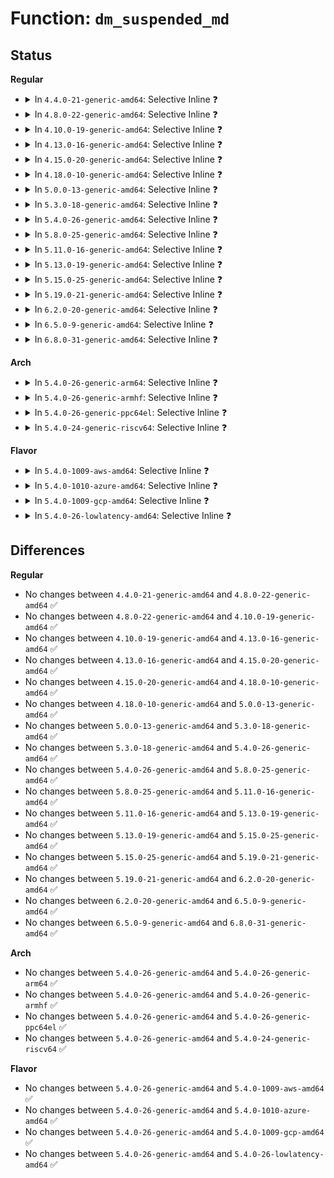 # Function: <code>dm_suspended_md</code>

## Status
<b>Regular</b>
<ul>
<li>
<details>
<summary>In <code>4.4.0-21-generic-amd64</code>: Selective Inline ❓</summary>

```c
int dm_suspended_md(struct mapped_device * md)
```

```json
{
  "name": "dm_suspended_md",
  "collision_type": "Unique Global",
  "inline_type": "Selective",
  "funcs": [
    {
      "addr": 18446744071585792835,
      "name": "dm_suspended_md",
      "external": true,
      "loc": "drivers/md/dm.c:3457",
      "file": "drivers/md/dm.c",
      "inline": "not declared, inlined",
      "caller_inline": [
        "drivers/md/dm.c:dm_get_live_table_for_ioctl",
        "drivers/md/dm.c:dm_internal_resume_fast",
        "drivers/md/dm.c:dm_suspended",
        "drivers/md/dm.c:__dm_destroy",
        "drivers/md/dm.c:dm_internal_resume",
        "drivers/md/dm.c:dm_internal_suspend_noflush",
        "drivers/md/dm.c:dm_swap_table",
        "drivers/md/dm.c:dm_suspend",
        "drivers/md/dm.c:dm_resume"
      ],
      "caller_func": [
        "drivers/md/dm-ioctl.c:__dev_status",
        "drivers/md/dm-ioctl.c:dev_suspend",
        "drivers/md/dm-ioctl.c:dev_suspend",
        "drivers/md/dm-ioctl.c:dev_suspend",
        "drivers/md/dm-ioctl.c:dev_suspend",
        "drivers/md/dm-ioctl.c:dev_suspend",
        "drivers/md/dm-sysfs.c:dm_attr_suspended_show"
      ]
    }
  ],
  "symbols": [
    {
      "addr": 18446744071585810832,
      "name": "dm_suspended_md",
      "section": ".text",
      "bind": "STB_GLOBAL",
      "size": 24
    }
  ]
}
```
</details>
</li>
<li>
<details>
<summary>In <code>4.8.0-22-generic-amd64</code>: Selective Inline ❓</summary>

```c
int dm_suspended_md(struct mapped_device * md)
```

```json
{
  "name": "dm_suspended_md",
  "collision_type": "Unique Global",
  "inline_type": "Selective",
  "funcs": [
    {
      "addr": 18446744071586195057,
      "name": "dm_suspended_md",
      "external": true,
      "loc": "drivers/md/dm.c:2460",
      "file": "drivers/md/dm.c",
      "inline": "not declared, inlined",
      "caller_inline": [
        "drivers/md/dm.c:dm_suspended",
        "drivers/md/dm.c:dm_internal_resume_fast",
        "drivers/md/dm.c:dm_internal_resume",
        "drivers/md/dm.c:dm_internal_suspend_noflush",
        "drivers/md/dm.c:dm_resume",
        "drivers/md/dm.c:dm_suspend",
        "drivers/md/dm.c:dm_swap_table",
        "drivers/md/dm.c:__dm_destroy",
        "drivers/md/dm.c:dm_grab_bdev_for_ioctl"
      ],
      "caller_func": [
        "drivers/md/dm-ioctl.c:dev_suspend",
        "drivers/md/dm-ioctl.c:dev_suspend",
        "drivers/md/dm-ioctl.c:dev_suspend",
        "drivers/md/dm-ioctl.c:dev_suspend",
        "drivers/md/dm-ioctl.c:__dev_status",
        "drivers/md/dm-sysfs.c:dm_attr_suspended_show"
      ]
    }
  ],
  "symbols": [
    {
      "addr": 18446744071586204480,
      "name": "dm_suspended_md",
      "section": ".text",
      "bind": "STB_GLOBAL",
      "size": 24
    }
  ]
}
```
</details>
</li>
<li>
<details>
<summary>In <code>4.10.0-19-generic-amd64</code>: Selective Inline ❓</summary>

```c
int dm_suspended_md(struct mapped_device * md)
```

```json
{
  "name": "dm_suspended_md",
  "collision_type": "Unique Global",
  "inline_type": "Selective",
  "funcs": [
    {
      "addr": 18446744071586399537,
      "name": "dm_suspended_md",
      "external": true,
      "loc": "drivers/md/dm.c:2520",
      "file": "drivers/md/dm.c",
      "inline": "not declared, inlined",
      "caller_inline": [
        "drivers/md/dm.c:dm_suspended",
        "drivers/md/dm.c:dm_internal_resume_fast",
        "drivers/md/dm.c:dm_internal_resume",
        "drivers/md/dm.c:dm_internal_suspend_noflush",
        "drivers/md/dm.c:dm_resume",
        "drivers/md/dm.c:dm_suspend",
        "drivers/md/dm.c:dm_swap_table",
        "drivers/md/dm.c:__dm_destroy",
        "drivers/md/dm.c:dm_grab_bdev_for_ioctl"
      ],
      "caller_func": [
        "drivers/md/dm-ioctl.c:dev_suspend",
        "drivers/md/dm-ioctl.c:dev_suspend",
        "drivers/md/dm-ioctl.c:dev_suspend",
        "drivers/md/dm-ioctl.c:dev_suspend",
        "drivers/md/dm-ioctl.c:__dev_status",
        "drivers/md/dm-sysfs.c:dm_attr_suspended_show"
      ]
    }
  ],
  "symbols": [
    {
      "addr": 18446744071586408944,
      "name": "dm_suspended_md",
      "section": ".text",
      "bind": "STB_GLOBAL",
      "size": 24
    }
  ]
}
```
</details>
</li>
<li>
<details>
<summary>In <code>4.13.0-16-generic-amd64</code>: Selective Inline ❓</summary>

```c
int dm_suspended_md(struct mapped_device * md)
```

```json
{
  "name": "dm_suspended_md",
  "collision_type": "Unique Global",
  "inline_type": "Selective",
  "funcs": [
    {
      "addr": 18446744071586502897,
      "name": "dm_suspended_md",
      "external": true,
      "loc": "drivers/md/dm.c:2732",
      "file": "drivers/md/dm.c",
      "inline": "not declared, inlined",
      "caller_inline": [
        "drivers/md/dm.c:dm_suspended",
        "drivers/md/dm.c:dm_internal_resume_fast",
        "drivers/md/dm.c:dm_internal_resume",
        "drivers/md/dm.c:dm_internal_suspend_noflush",
        "drivers/md/dm.c:dm_resume",
        "drivers/md/dm.c:dm_suspend",
        "drivers/md/dm.c:dm_swap_table",
        "drivers/md/dm.c:__dm_destroy",
        "drivers/md/dm.c:dm_grab_bdev_for_ioctl"
      ],
      "caller_func": [
        "drivers/md/dm-ioctl.c:dev_suspend",
        "drivers/md/dm-ioctl.c:dev_suspend",
        "drivers/md/dm-ioctl.c:dev_suspend",
        "drivers/md/dm-ioctl.c:dev_suspend",
        "drivers/md/dm-ioctl.c:dev_suspend",
        "drivers/md/dm-ioctl.c:__dev_status",
        "drivers/md/dm-sysfs.c:dm_attr_suspended_show"
      ]
    }
  ],
  "symbols": [
    {
      "addr": 18446744071586512416,
      "name": "dm_suspended_md",
      "section": ".text",
      "bind": "STB_GLOBAL",
      "size": 24
    }
  ]
}
```
</details>
</li>
<li>
<details>
<summary>In <code>4.15.0-20-generic-amd64</code>: Selective Inline ❓</summary>

```c
int dm_suspended_md(struct mapped_device * md)
```

```json
{
  "name": "dm_suspended_md",
  "collision_type": "Unique Global",
  "inline_type": "Selective",
  "funcs": [
    {
      "addr": 18446744071586970081,
      "name": "dm_suspended_md",
      "external": true,
      "loc": "drivers/md/dm.c:2711",
      "file": "drivers/md/dm.c",
      "inline": "not declared, inlined",
      "caller_inline": [
        "drivers/md/dm.c:dm_suspended",
        "drivers/md/dm.c:dm_internal_resume_fast",
        "drivers/md/dm.c:dm_internal_resume",
        "drivers/md/dm.c:dm_internal_suspend_noflush",
        "drivers/md/dm.c:dm_resume",
        "drivers/md/dm.c:dm_suspend",
        "drivers/md/dm.c:dm_swap_table",
        "drivers/md/dm.c:__dm_destroy",
        "drivers/md/dm.c:dm_grab_bdev_for_ioctl"
      ],
      "caller_func": [
        "drivers/md/dm-ioctl.c:dev_suspend",
        "drivers/md/dm-ioctl.c:dev_suspend",
        "drivers/md/dm-ioctl.c:dev_suspend",
        "drivers/md/dm-ioctl.c:dev_suspend",
        "drivers/md/dm-ioctl.c:dev_suspend",
        "drivers/md/dm-ioctl.c:__dev_status",
        "drivers/md/dm-sysfs.c:dm_attr_suspended_show"
      ]
    }
  ],
  "symbols": [
    {
      "addr": 18446744071586979840,
      "name": "dm_suspended_md",
      "section": ".text",
      "bind": "STB_GLOBAL",
      "size": 21
    }
  ]
}
```
</details>
</li>
<li>
<details>
<summary>In <code>4.18.0-10-generic-amd64</code>: Selective Inline ❓</summary>

```c
int dm_suspended_md(struct mapped_device * md)
```

```json
{
  "name": "dm_suspended_md",
  "collision_type": "Unique Global",
  "inline_type": "Selective",
  "funcs": [
    {
      "addr": 18446744071587265121,
      "name": "dm_suspended_md",
      "external": true,
      "loc": "drivers/md/dm.c:2900",
      "file": "drivers/md/dm.c",
      "inline": "not declared, inlined",
      "caller_inline": [
        "drivers/md/dm.c:dm_suspended",
        "drivers/md/dm.c:dm_internal_resume_fast",
        "drivers/md/dm.c:dm_internal_resume",
        "drivers/md/dm.c:dm_internal_suspend_noflush",
        "drivers/md/dm.c:dm_resume",
        "drivers/md/dm.c:dm_suspend",
        "drivers/md/dm.c:dm_swap_table",
        "drivers/md/dm.c:__dm_destroy",
        "drivers/md/dm.c:dm_prepare_ioctl"
      ],
      "caller_func": [
        "drivers/md/dm-ioctl.c:dev_suspend",
        "drivers/md/dm-ioctl.c:dev_suspend",
        "drivers/md/dm-ioctl.c:dev_suspend",
        "drivers/md/dm-ioctl.c:dev_suspend",
        "drivers/md/dm-ioctl.c:dev_suspend",
        "drivers/md/dm-ioctl.c:__dev_status",
        "drivers/md/dm-sysfs.c:dm_attr_suspended_show"
      ]
    }
  ],
  "symbols": [
    {
      "addr": 18446744071587276640,
      "name": "dm_suspended_md",
      "section": ".text",
      "bind": "STB_GLOBAL",
      "size": 21
    }
  ]
}
```
</details>
</li>
<li>
<details>
<summary>In <code>5.0.0-13-generic-amd64</code>: Selective Inline ❓</summary>

```c
int dm_suspended_md(struct mapped_device * md)
```

```json
{
  "name": "dm_suspended_md",
  "collision_type": "Unique Global",
  "inline_type": "Selective",
  "funcs": [
    {
      "addr": 18446744071587445041,
      "name": "dm_suspended_md",
      "external": true,
      "loc": "drivers/md/dm.c:2923",
      "file": "drivers/md/dm.c",
      "inline": "not declared, inlined",
      "caller_inline": [
        "drivers/md/dm.c:dm_suspended",
        "drivers/md/dm.c:dm_internal_resume_fast",
        "drivers/md/dm.c:dm_internal_resume",
        "drivers/md/dm.c:dm_internal_suspend_noflush",
        "drivers/md/dm.c:dm_resume",
        "drivers/md/dm.c:dm_suspend",
        "drivers/md/dm.c:dm_swap_table",
        "drivers/md/dm.c:__dm_destroy",
        "drivers/md/dm.c:dm_prepare_ioctl",
        "drivers/md/dm.c:dm_blk_report_zones"
      ],
      "caller_func": [
        "drivers/md/dm-ioctl.c:dev_suspend",
        "drivers/md/dm-ioctl.c:dev_suspend",
        "drivers/md/dm-ioctl.c:dev_suspend",
        "drivers/md/dm-ioctl.c:dev_suspend",
        "drivers/md/dm-ioctl.c:dev_suspend",
        "drivers/md/dm-ioctl.c:__dev_status",
        "drivers/md/dm-sysfs.c:dm_attr_suspended_show"
      ]
    }
  ],
  "symbols": [
    {
      "addr": 18446744071587456864,
      "name": "dm_suspended_md",
      "section": ".text",
      "bind": "STB_GLOBAL",
      "size": 21
    }
  ]
}
```
</details>
</li>
<li>
<details>
<summary>In <code>5.3.0-18-generic-amd64</code>: Selective Inline ❓</summary>

```c
int dm_suspended_md(struct mapped_device * md)
```

```json
{
  "name": "dm_suspended_md",
  "collision_type": "Unique Global",
  "inline_type": "Selective",
  "funcs": [
    {
      "addr": 18446744071587715185,
      "name": "dm_suspended_md",
      "external": true,
      "loc": "drivers/md/dm.c:2954",
      "file": "drivers/md/dm.c",
      "inline": "not declared, inlined",
      "caller_inline": [
        "drivers/md/dm.c:dm_suspended",
        "drivers/md/dm.c:dm_internal_resume_fast",
        "drivers/md/dm.c:dm_internal_resume",
        "drivers/md/dm.c:dm_internal_suspend_noflush",
        "drivers/md/dm.c:dm_resume",
        "drivers/md/dm.c:dm_suspend",
        "drivers/md/dm.c:dm_swap_table",
        "drivers/md/dm.c:__dm_destroy",
        "drivers/md/dm.c:dm_prepare_ioctl",
        "drivers/md/dm.c:dm_blk_report_zones"
      ],
      "caller_func": [
        "drivers/md/dm-ioctl.c:dev_suspend",
        "drivers/md/dm-ioctl.c:dev_suspend",
        "drivers/md/dm-ioctl.c:dev_suspend",
        "drivers/md/dm-ioctl.c:dev_suspend",
        "drivers/md/dm-ioctl.c:dev_suspend",
        "drivers/md/dm-ioctl.c:__dev_status",
        "drivers/md/dm-sysfs.c:dm_attr_suspended_show"
      ]
    }
  ],
  "symbols": [
    {
      "addr": 18446744071587730208,
      "name": "dm_suspended_md",
      "section": ".text",
      "bind": "STB_GLOBAL",
      "size": 21
    }
  ]
}
```
</details>
</li>
<li>
<details>
<summary>In <code>5.4.0-26-generic-amd64</code>: Selective Inline ❓</summary>

```c
int dm_suspended_md(struct mapped_device * md)
```

```json
{
  "name": "dm_suspended_md",
  "collision_type": "Unique Global",
  "inline_type": "Selective",
  "funcs": [
    {
      "addr": 18446744071587919393,
      "name": "dm_suspended_md",
      "external": true,
      "loc": "drivers/md/dm.c:2959",
      "file": "drivers/md/dm.c",
      "inline": "not declared, inlined",
      "caller_inline": [
        "drivers/md/dm.c:dm_suspended",
        "drivers/md/dm.c:dm_internal_resume_fast",
        "drivers/md/dm.c:dm_internal_resume",
        "drivers/md/dm.c:dm_internal_suspend_noflush",
        "drivers/md/dm.c:dm_resume",
        "drivers/md/dm.c:dm_suspend",
        "drivers/md/dm.c:dm_swap_table",
        "drivers/md/dm.c:__dm_destroy",
        "drivers/md/dm.c:dm_prepare_ioctl",
        "drivers/md/dm.c:dm_blk_report_zones"
      ],
      "caller_func": [
        "drivers/md/dm-ioctl.c:dev_suspend",
        "drivers/md/dm-ioctl.c:dev_suspend",
        "drivers/md/dm-ioctl.c:dev_suspend",
        "drivers/md/dm-ioctl.c:dev_suspend",
        "drivers/md/dm-ioctl.c:dev_suspend",
        "drivers/md/dm-ioctl.c:__dev_status",
        "drivers/md/dm-sysfs.c:dm_attr_suspended_show"
      ]
    }
  ],
  "symbols": [
    {
      "addr": 18446744071587934560,
      "name": "dm_suspended_md",
      "section": ".text",
      "bind": "STB_GLOBAL",
      "size": 21
    }
  ]
}
```
</details>
</li>
<li>
<details>
<summary>In <code>5.8.0-25-generic-amd64</code>: Selective Inline ❓</summary>

```c
int dm_suspended_md(struct mapped_device * md)
```

```json
{
  "name": "dm_suspended_md",
  "collision_type": "Unique Global",
  "inline_type": "Selective",
  "funcs": [
    {
      "addr": 18446744071588770705,
      "name": "dm_suspended_md",
      "external": true,
      "loc": "drivers/md/dm.c:3011",
      "file": "drivers/md/dm.c",
      "inline": "not declared, inlined",
      "caller_inline": [
        "drivers/md/dm.c:dm_suspended",
        "drivers/md/dm.c:dm_internal_resume_fast",
        "drivers/md/dm.c:dm_internal_resume",
        "drivers/md/dm.c:dm_internal_suspend_noflush",
        "drivers/md/dm.c:dm_resume",
        "drivers/md/dm.c:dm_suspend",
        "drivers/md/dm.c:dm_swap_table",
        "drivers/md/dm.c:__dm_destroy",
        "drivers/md/dm.c:dm_prepare_ioctl",
        "drivers/md/dm.c:dm_blk_report_zones"
      ],
      "caller_func": [
        "drivers/md/dm-ioctl.c:dev_suspend",
        "drivers/md/dm-ioctl.c:do_resume",
        "drivers/md/dm-ioctl.c:do_resume",
        "drivers/md/dm-ioctl.c:do_resume",
        "drivers/md/dm-ioctl.c:do_resume",
        "drivers/md/dm-ioctl.c:__dev_status",
        "drivers/md/dm-sysfs.c:dm_attr_suspended_show"
      ]
    }
  ],
  "symbols": [
    {
      "addr": 18446744071588786992,
      "name": "dm_suspended_md",
      "section": ".text",
      "bind": "STB_GLOBAL",
      "size": 21
    }
  ]
}
```
</details>
</li>
<li>
<details>
<summary>In <code>5.11.0-16-generic-amd64</code>: Selective Inline ❓</summary>

```c
int dm_suspended_md(struct mapped_device * md)
```

```json
{
  "name": "dm_suspended_md",
  "collision_type": "Unique Global",
  "inline_type": "Selective",
  "funcs": [
    {
      "addr": 18446744071588788604,
      "name": "dm_suspended_md",
      "external": true,
      "loc": "drivers/md/dm.c:2858",
      "file": "drivers/md/dm.c",
      "inline": "not declared, inlined",
      "caller_inline": [
        "drivers/md/dm.c:dm_suspended",
        "drivers/md/dm.c:dm_internal_resume_fast",
        "drivers/md/dm.c:dm_internal_resume",
        "drivers/md/dm.c:dm_internal_suspend_noflush",
        "drivers/md/dm.c:dm_resume",
        "drivers/md/dm.c:dm_suspend",
        "drivers/md/dm.c:dm_swap_table",
        "drivers/md/dm.c:__dm_destroy",
        "drivers/md/dm.c:dm_prepare_ioctl",
        "drivers/md/dm.c:dm_blk_report_zones"
      ],
      "caller_func": [
        "drivers/md/dm-ioctl.c:dev_suspend",
        "drivers/md/dm-ioctl.c:do_resume",
        "drivers/md/dm-ioctl.c:do_resume",
        "drivers/md/dm-ioctl.c:do_resume",
        "drivers/md/dm-ioctl.c:do_resume",
        "drivers/md/dm-ioctl.c:__dev_status",
        "drivers/md/dm-sysfs.c:dm_attr_suspended_show"
      ]
    }
  ],
  "symbols": [
    {
      "addr": 18446744071588805456,
      "name": "dm_suspended_md",
      "section": ".text",
      "bind": "STB_GLOBAL",
      "size": 21
    }
  ]
}
```
</details>
</li>
<li>
<details>
<summary>In <code>5.13.0-19-generic-amd64</code>: Selective Inline ❓</summary>

```c
int dm_suspended_md(struct mapped_device * md)
```

```json
{
  "name": "dm_suspended_md",
  "collision_type": "Unique Global",
  "inline_type": "Selective",
  "funcs": [
    {
      "addr": 18446744071588674396,
      "name": "dm_suspended_md",
      "external": true,
      "loc": "drivers/md/dm.c:2877",
      "file": "drivers/md/dm.c",
      "inline": "not declared, inlined",
      "caller_inline": [
        "drivers/md/dm.c:dm_suspended",
        "drivers/md/dm.c:dm_internal_resume_fast",
        "drivers/md/dm.c:dm_internal_resume",
        "drivers/md/dm.c:dm_internal_suspend_noflush",
        "drivers/md/dm.c:dm_resume",
        "drivers/md/dm.c:dm_suspend",
        "drivers/md/dm.c:dm_swap_table",
        "drivers/md/dm.c:__dm_destroy",
        "drivers/md/dm.c:dm_prepare_ioctl",
        "drivers/md/dm.c:dm_blk_report_zones"
      ],
      "caller_func": [
        "drivers/md/dm-ioctl.c:dev_suspend",
        "drivers/md/dm-ioctl.c:do_resume",
        "drivers/md/dm-ioctl.c:do_resume",
        "drivers/md/dm-ioctl.c:do_resume",
        "drivers/md/dm-ioctl.c:do_resume",
        "drivers/md/dm-ioctl.c:__dev_status",
        "drivers/md/dm-sysfs.c:dm_attr_suspended_show"
      ]
    }
  ],
  "symbols": [
    {
      "addr": 18446744071588691152,
      "name": "dm_suspended_md",
      "section": ".text",
      "bind": "STB_GLOBAL",
      "size": 21
    }
  ]
}
```
</details>
</li>
<li>
<details>
<summary>In <code>5.15.0-25-generic-amd64</code>: Selective Inline ❓</summary>

```c
int dm_suspended_md(struct mapped_device * md)
```

```json
{
  "name": "dm_suspended_md",
  "collision_type": "Unique Global",
  "inline_type": "Selective",
  "funcs": [
    {
      "addr": 18446744071589362380,
      "name": "dm_suspended_md",
      "external": true,
      "loc": "drivers/md/dm.c:2766",
      "file": "drivers/md/dm.c",
      "inline": "not declared, inlined",
      "caller_inline": [
        "drivers/md/dm.c:dm_suspended",
        "drivers/md/dm.c:dm_internal_resume_fast",
        "drivers/md/dm.c:dm_internal_resume",
        "drivers/md/dm.c:dm_internal_suspend_noflush",
        "drivers/md/dm.c:dm_resume",
        "drivers/md/dm.c:dm_suspend",
        "drivers/md/dm.c:dm_swap_table",
        "drivers/md/dm.c:__dm_destroy",
        "drivers/md/dm.c:dm_prepare_ioctl"
      ],
      "caller_func": [
        "drivers/md/dm-zone.c:dm_blk_report_zones",
        "drivers/md/dm-ioctl.c:dev_suspend",
        "drivers/md/dm-ioctl.c:do_resume",
        "drivers/md/dm-ioctl.c:do_resume",
        "drivers/md/dm-ioctl.c:do_resume",
        "drivers/md/dm-ioctl.c:do_resume",
        "drivers/md/dm-ioctl.c:__dev_status",
        "drivers/md/dm-sysfs.c:dm_attr_suspended_show"
      ]
    }
  ],
  "symbols": [
    {
      "addr": 18446744071589379200,
      "name": "dm_suspended_md",
      "section": ".text",
      "bind": "STB_GLOBAL",
      "size": 21
    }
  ]
}
```
</details>
</li>
<li>
<details>
<summary>In <code>5.19.0-21-generic-amd64</code>: Selective Inline ❓</summary>

```c
int dm_suspended_md(struct mapped_device * md)
```

```json
{
  "name": "dm_suspended_md",
  "collision_type": "Unique Global",
  "inline_type": "Selective",
  "funcs": [
    {
      "addr": 18446744071590836956,
      "name": "dm_suspended_md",
      "external": true,
      "loc": "drivers/md/dm.c:2947",
      "file": "drivers/md/dm.c",
      "inline": "not declared, inlined",
      "caller_inline": [
        "drivers/md/dm.c:dm_suspended",
        "drivers/md/dm.c:dm_internal_resume_fast",
        "drivers/md/dm.c:dm_internal_suspend_fast",
        "drivers/md/dm.c:dm_internal_resume",
        "drivers/md/dm.c:dm_internal_suspend_noflush",
        "drivers/md/dm.c:dm_resume",
        "drivers/md/dm.c:dm_suspend",
        "drivers/md/dm.c:dm_swap_table",
        "drivers/md/dm.c:__dm_destroy",
        "drivers/md/dm.c:dm_prepare_ioctl"
      ],
      "caller_func": [
        "drivers/md/dm-zone.c:dm_blk_report_zones",
        "drivers/md/dm-ioctl.c:dev_suspend",
        "drivers/md/dm-ioctl.c:do_resume",
        "drivers/md/dm-ioctl.c:do_resume",
        "drivers/md/dm-ioctl.c:do_resume",
        "drivers/md/dm-ioctl.c:do_resume",
        "drivers/md/dm-ioctl.c:__dev_status",
        "drivers/md/dm-sysfs.c:dm_attr_suspended_show"
      ]
    }
  ],
  "symbols": [
    {
      "addr": 18446744071590855024,
      "name": "dm_suspended_md",
      "section": ".text",
      "bind": "STB_GLOBAL",
      "size": 27
    }
  ]
}
```
</details>
</li>
<li>
<details>
<summary>In <code>6.2.0-20-generic-amd64</code>: Selective Inline ❓</summary>

```c
int dm_suspended_md(struct mapped_device * md)
```

```json
{
  "name": "dm_suspended_md",
  "collision_type": "Unique Global",
  "inline_type": "Selective",
  "funcs": [
    {
      "addr": 18446744071592527212,
      "name": "dm_suspended_md",
      "external": true,
      "loc": "drivers/md/dm.c:3052",
      "file": "drivers/md/dm.c",
      "inline": "not declared, inlined",
      "caller_inline": [
        "drivers/md/dm.c:dm_suspended",
        "drivers/md/dm.c:dm_internal_resume_fast",
        "drivers/md/dm.c:dm_internal_suspend_fast",
        "drivers/md/dm.c:dm_internal_resume",
        "drivers/md/dm.c:dm_internal_suspend_noflush",
        "drivers/md/dm.c:dm_resume",
        "drivers/md/dm.c:dm_suspend",
        "drivers/md/dm.c:dm_swap_table",
        "drivers/md/dm.c:__dm_destroy",
        "drivers/md/dm.c:dm_prepare_ioctl"
      ],
      "caller_func": [
        "drivers/md/dm-zone.c:dm_blk_report_zones",
        "drivers/md/dm-ioctl.c:dev_suspend",
        "drivers/md/dm-ioctl.c:do_resume",
        "drivers/md/dm-ioctl.c:do_resume",
        "drivers/md/dm-ioctl.c:do_resume",
        "drivers/md/dm-ioctl.c:do_resume",
        "drivers/md/dm-ioctl.c:__dev_status",
        "drivers/md/dm-sysfs.c:dm_attr_suspended_show"
      ]
    }
  ],
  "symbols": [
    {
      "addr": 18446744071592546640,
      "name": "dm_suspended_md",
      "section": ".text",
      "bind": "STB_GLOBAL",
      "size": 27
    }
  ]
}
```
</details>
</li>
<li>
<details>
<summary>In <code>6.5.0-9-generic-amd64</code>: Selective Inline ❓</summary>

```c
int dm_suspended_md(struct mapped_device * md)
```

```json
{
  "name": "dm_suspended_md",
  "collision_type": "Unique Global",
  "inline_type": "Selective",
  "funcs": [
    {
      "addr": 18446744071592957788,
      "name": "dm_suspended_md",
      "external": true,
      "loc": "drivers/md/dm.c:3095",
      "file": "drivers/md/dm.c",
      "inline": "not declared, inlined",
      "caller_inline": [
        "drivers/md/dm.c:dm_suspended",
        "drivers/md/dm.c:dm_internal_resume_fast",
        "drivers/md/dm.c:dm_internal_suspend_fast",
        "drivers/md/dm.c:dm_internal_resume",
        "drivers/md/dm.c:dm_internal_suspend_noflush",
        "drivers/md/dm.c:dm_resume",
        "drivers/md/dm.c:dm_suspend",
        "drivers/md/dm.c:dm_swap_table",
        "drivers/md/dm.c:__dm_destroy",
        "drivers/md/dm.c:dm_prepare_ioctl"
      ],
      "caller_func": [
        "drivers/md/dm-zone.c:dm_blk_report_zones",
        "drivers/md/dm-ioctl.c:dev_suspend",
        "drivers/md/dm-ioctl.c:do_resume",
        "drivers/md/dm-ioctl.c:do_resume",
        "drivers/md/dm-ioctl.c:do_resume",
        "drivers/md/dm-ioctl.c:do_resume",
        "drivers/md/dm-ioctl.c:__dev_status",
        "drivers/md/dm-sysfs.c:dm_attr_suspended_show"
      ]
    }
  ],
  "symbols": [
    {
      "addr": 18446744071592977888,
      "name": "dm_suspended_md",
      "section": ".text",
      "bind": "STB_GLOBAL",
      "size": 27
    }
  ]
}
```
</details>
</li>
<li>
<details>
<summary>In <code>6.8.0-31-generic-amd64</code>: Selective Inline ❓</summary>

```c
int dm_suspended_md(struct mapped_device * md)
```

```json
{
  "name": "dm_suspended_md",
  "collision_type": "Unique Global",
  "inline_type": "Selective",
  "funcs": [
    {
      "addr": 18446744071593707612,
      "name": "dm_suspended_md",
      "external": true,
      "loc": "drivers/md/dm.c:3103",
      "file": "drivers/md/dm.c",
      "inline": "not declared, inlined",
      "caller_inline": [
        "drivers/md/dm.c:dm_suspended",
        "drivers/md/dm.c:dm_internal_resume_fast",
        "drivers/md/dm.c:dm_internal_suspend_fast",
        "drivers/md/dm.c:dm_internal_resume",
        "drivers/md/dm.c:dm_internal_suspend_noflush",
        "drivers/md/dm.c:dm_resume",
        "drivers/md/dm.c:dm_suspend",
        "drivers/md/dm.c:dm_swap_table",
        "drivers/md/dm.c:__dm_destroy",
        "drivers/md/dm.c:dm_prepare_ioctl"
      ],
      "caller_func": [
        "drivers/md/dm-zone.c:dm_blk_report_zones",
        "drivers/md/dm-ioctl.c:dev_suspend",
        "drivers/md/dm-ioctl.c:do_resume",
        "drivers/md/dm-ioctl.c:do_resume",
        "drivers/md/dm-ioctl.c:do_resume",
        "drivers/md/dm-ioctl.c:do_resume",
        "drivers/md/dm-ioctl.c:__dev_status",
        "drivers/md/dm-sysfs.c:dm_attr_suspended_show"
      ]
    }
  ],
  "symbols": [
    {
      "addr": 18446744071593727872,
      "name": "dm_suspended_md",
      "section": ".text",
      "bind": "STB_GLOBAL",
      "size": 27
    }
  ]
}
```
</details>
</li>
</ul>
<b>Arch</b>
<ul>
<li>
<details>
<summary>In <code>5.4.0-26-generic-arm64</code>: Selective Inline ❓</summary>

```c
int dm_suspended_md(struct mapped_device * md)
```

```json
{
  "name": "dm_suspended_md",
  "collision_type": "Unique Global",
  "inline_type": "Selective",
  "funcs": [
    {
      "addr": 18446603336501150904,
      "name": "dm_suspended_md",
      "external": true,
      "loc": "drivers/md/dm.c:2959",
      "file": "drivers/md/dm.c",
      "inline": "not declared, inlined",
      "caller_inline": [
        "drivers/md/dm.c:dm_suspended",
        "drivers/md/dm.c:dm_internal_resume_fast",
        "drivers/md/dm.c:dm_internal_resume",
        "drivers/md/dm.c:dm_internal_suspend_noflush",
        "drivers/md/dm.c:dm_resume",
        "drivers/md/dm.c:dm_suspend",
        "drivers/md/dm.c:dm_swap_table",
        "drivers/md/dm.c:__dm_destroy",
        "drivers/md/dm.c:dm_prepare_ioctl",
        "drivers/md/dm.c:dm_blk_report_zones"
      ],
      "caller_func": [
        "drivers/md/dm-ioctl.c:dev_suspend",
        "drivers/md/dm-ioctl.c:dev_suspend",
        "drivers/md/dm-ioctl.c:dev_suspend",
        "drivers/md/dm-ioctl.c:dev_suspend",
        "drivers/md/dm-ioctl.c:dev_suspend",
        "drivers/md/dm-ioctl.c:__dev_status",
        "drivers/md/dm-sysfs.c:dm_attr_suspended_show"
      ]
    }
  ],
  "symbols": [
    {
      "addr": 18446603336501171176,
      "name": "dm_suspended_md",
      "section": ".text",
      "bind": "STB_GLOBAL",
      "size": 44
    }
  ]
}
```
</details>
</li>
<li>
<details>
<summary>In <code>5.4.0-26-generic-armhf</code>: Selective Inline ❓</summary>

```c
int dm_suspended_md(struct mapped_device * md)
```

```json
{
  "name": "dm_suspended_md",
  "collision_type": "Unique Global",
  "inline_type": "Selective",
  "funcs": [
    {
      "addr": 3233665824,
      "name": "dm_suspended_md",
      "external": true,
      "loc": "drivers/md/dm.c:2959",
      "file": "drivers/md/dm.c",
      "inline": "not declared, inlined",
      "caller_inline": [
        "drivers/md/dm.c:dm_suspended",
        "drivers/md/dm.c:dm_internal_resume_fast",
        "drivers/md/dm.c:dm_internal_resume",
        "drivers/md/dm.c:dm_internal_suspend_noflush",
        "drivers/md/dm.c:dm_resume",
        "drivers/md/dm.c:dm_suspend",
        "drivers/md/dm.c:dm_swap_table",
        "drivers/md/dm.c:__dm_destroy",
        "drivers/md/dm.c:dm_prepare_ioctl",
        "drivers/md/dm.c:dm_blk_report_zones"
      ],
      "caller_func": [
        "drivers/md/dm-ioctl.c:dev_suspend",
        "drivers/md/dm-ioctl.c:dev_suspend",
        "drivers/md/dm-ioctl.c:dev_suspend",
        "drivers/md/dm-ioctl.c:dev_suspend",
        "drivers/md/dm-ioctl.c:dev_suspend",
        "drivers/md/dm-ioctl.c:__dev_status",
        "drivers/md/dm-sysfs.c:dm_attr_suspended_show"
      ]
    }
  ],
  "symbols": [
    {
      "addr": 3233680288,
      "name": "dm_suspended_md",
      "section": ".text",
      "bind": "STB_GLOBAL",
      "size": 32
    }
  ]
}
```
</details>
</li>
<li>
<details>
<summary>In <code>5.4.0-26-generic-ppc64el</code>: Selective Inline ❓</summary>

```c
int dm_suspended_md(struct mapped_device * md)
```

```json
{
  "name": "dm_suspended_md",
  "collision_type": "Unique Global",
  "inline_type": "Selective",
  "funcs": [
    {
      "addr": 13835058055294664024,
      "name": "dm_suspended_md",
      "external": true,
      "loc": "drivers/md/dm.c:2959",
      "file": "drivers/md/dm.c",
      "inline": "not declared, inlined",
      "caller_inline": [
        "drivers/md/dm.c:dm_suspended",
        "drivers/md/dm.c:dm_internal_resume_fast",
        "drivers/md/dm.c:dm_internal_resume",
        "drivers/md/dm.c:dm_internal_suspend_noflush",
        "drivers/md/dm.c:dm_resume",
        "drivers/md/dm.c:dm_suspend",
        "drivers/md/dm.c:dm_swap_table",
        "drivers/md/dm.c:__dm_destroy",
        "drivers/md/dm.c:dm_prepare_ioctl",
        "drivers/md/dm.c:dm_blk_report_zones"
      ],
      "caller_func": [
        "drivers/md/dm-ioctl.c:dev_suspend",
        "drivers/md/dm-ioctl.c:dev_suspend",
        "drivers/md/dm-ioctl.c:dev_suspend",
        "drivers/md/dm-ioctl.c:dev_suspend",
        "drivers/md/dm-ioctl.c:dev_suspend",
        "drivers/md/dm-ioctl.c:__dev_status",
        "drivers/md/dm-sysfs.c:dm_attr_suspended_show"
      ]
    }
  ],
  "symbols": [
    {
      "addr": 13835058055294682960,
      "name": "dm_suspended_md",
      "section": ".text",
      "bind": "STB_GLOBAL",
      "size": 20
    }
  ]
}
```
</details>
</li>
<li>
<details>
<summary>In <code>5.4.0-24-generic-riscv64</code>: Selective Inline ❓</summary>

```c
int dm_suspended_md(struct mapped_device * md)
```

```json
{
  "name": "dm_suspended_md",
  "collision_type": "Unique Global",
  "inline_type": "Selective",
  "funcs": [
    {
      "addr": 18446743936277863714,
      "name": "dm_suspended_md",
      "external": true,
      "loc": "drivers/md/dm.c:2959",
      "file": "drivers/md/dm.c",
      "inline": "not declared, inlined",
      "caller_inline": [
        "drivers/md/dm.c:dm_suspended",
        "drivers/md/dm.c:dm_internal_resume_fast",
        "drivers/md/dm.c:dm_internal_resume",
        "drivers/md/dm.c:dm_internal_suspend_noflush",
        "drivers/md/dm.c:dm_resume",
        "drivers/md/dm.c:dm_suspend",
        "drivers/md/dm.c:dm_swap_table",
        "drivers/md/dm.c:__dm_destroy",
        "drivers/md/dm.c:dm_prepare_ioctl",
        "drivers/md/dm.c:dm_blk_report_zones"
      ],
      "caller_func": [
        "drivers/md/dm-ioctl.c:dev_suspend",
        "drivers/md/dm-ioctl.c:dev_suspend",
        "drivers/md/dm-ioctl.c:dev_suspend",
        "drivers/md/dm-ioctl.c:dev_suspend",
        "drivers/md/dm-ioctl.c:dev_suspend",
        "drivers/md/dm-ioctl.c:__dev_status",
        "drivers/md/dm-sysfs.c:dm_attr_suspended_show"
      ]
    }
  ],
  "symbols": [
    {
      "addr": 18446743936277877728,
      "name": "dm_suspended_md",
      "section": ".text",
      "bind": "STB_GLOBAL",
      "size": 38
    }
  ]
}
```
</details>
</li>
</ul>
<b>Flavor</b>
<ul>
<li>
<details>
<summary>In <code>5.4.0-1009-aws-amd64</code>: Selective Inline ❓</summary>

```c
int dm_suspended_md(struct mapped_device * md)
```

```json
{
  "name": "dm_suspended_md",
  "collision_type": "Unique Global",
  "inline_type": "Selective",
  "funcs": [
    {
      "addr": 18446744071587550369,
      "name": "dm_suspended_md",
      "external": true,
      "loc": "drivers/md/dm.c:2959",
      "file": "drivers/md/dm.c",
      "inline": "not declared, inlined",
      "caller_inline": [
        "drivers/md/dm.c:dm_suspended",
        "drivers/md/dm.c:dm_internal_resume_fast",
        "drivers/md/dm.c:dm_internal_resume",
        "drivers/md/dm.c:dm_internal_suspend_noflush",
        "drivers/md/dm.c:dm_resume",
        "drivers/md/dm.c:dm_suspend",
        "drivers/md/dm.c:dm_swap_table",
        "drivers/md/dm.c:__dm_destroy",
        "drivers/md/dm.c:dm_prepare_ioctl",
        "drivers/md/dm.c:dm_blk_report_zones"
      ],
      "caller_func": [
        "drivers/md/dm-ioctl.c:dev_suspend",
        "drivers/md/dm-ioctl.c:dev_suspend",
        "drivers/md/dm-ioctl.c:dev_suspend",
        "drivers/md/dm-ioctl.c:dev_suspend",
        "drivers/md/dm-ioctl.c:dev_suspend",
        "drivers/md/dm-ioctl.c:__dev_status",
        "drivers/md/dm-sysfs.c:dm_attr_suspended_show"
      ]
    }
  ],
  "symbols": [
    {
      "addr": 18446744071587565536,
      "name": "dm_suspended_md",
      "section": ".text",
      "bind": "STB_GLOBAL",
      "size": 21
    }
  ]
}
```
</details>
</li>
<li>
<details>
<summary>In <code>5.4.0-1010-azure-amd64</code>: Selective Inline ❓</summary>

```c
int dm_suspended_md(struct mapped_device * md)
```

```json
{
  "name": "dm_suspended_md",
  "collision_type": "Unique Global",
  "inline_type": "Selective",
  "funcs": [
    {
      "addr": 18446744071587318465,
      "name": "dm_suspended_md",
      "external": true,
      "loc": "drivers/md/dm.c:2959",
      "file": "drivers/md/dm.c",
      "inline": "not declared, inlined",
      "caller_inline": [
        "drivers/md/dm.c:dm_suspended",
        "drivers/md/dm.c:dm_internal_resume_fast",
        "drivers/md/dm.c:dm_internal_resume",
        "drivers/md/dm.c:dm_internal_suspend_noflush",
        "drivers/md/dm.c:dm_resume",
        "drivers/md/dm.c:dm_suspend",
        "drivers/md/dm.c:dm_swap_table",
        "drivers/md/dm.c:__dm_destroy",
        "drivers/md/dm.c:dm_prepare_ioctl",
        "drivers/md/dm.c:dm_blk_report_zones"
      ],
      "caller_func": [
        "drivers/md/dm-ioctl.c:dev_suspend",
        "drivers/md/dm-ioctl.c:dev_suspend",
        "drivers/md/dm-ioctl.c:dev_suspend",
        "drivers/md/dm-ioctl.c:dev_suspend",
        "drivers/md/dm-ioctl.c:dev_suspend",
        "drivers/md/dm-ioctl.c:__dev_status",
        "drivers/md/dm-sysfs.c:dm_attr_suspended_show"
      ]
    }
  ],
  "symbols": [
    {
      "addr": 18446744071587333616,
      "name": "dm_suspended_md",
      "section": ".text",
      "bind": "STB_GLOBAL",
      "size": 21
    }
  ]
}
```
</details>
</li>
<li>
<details>
<summary>In <code>5.4.0-1009-gcp-amd64</code>: Selective Inline ❓</summary>

```c
int dm_suspended_md(struct mapped_device * md)
```

```json
{
  "name": "dm_suspended_md",
  "collision_type": "Unique Global",
  "inline_type": "Selective",
  "funcs": [
    {
      "addr": 18446744071587875537,
      "name": "dm_suspended_md",
      "external": true,
      "loc": "drivers/md/dm.c:2959",
      "file": "drivers/md/dm.c",
      "inline": "not declared, inlined",
      "caller_inline": [
        "drivers/md/dm.c:dm_suspended",
        "drivers/md/dm.c:dm_internal_resume_fast",
        "drivers/md/dm.c:dm_internal_resume",
        "drivers/md/dm.c:dm_internal_suspend_noflush",
        "drivers/md/dm.c:dm_resume",
        "drivers/md/dm.c:dm_suspend",
        "drivers/md/dm.c:dm_swap_table",
        "drivers/md/dm.c:__dm_destroy",
        "drivers/md/dm.c:dm_prepare_ioctl",
        "drivers/md/dm.c:dm_blk_report_zones"
      ],
      "caller_func": [
        "drivers/md/dm-ioctl.c:dev_suspend",
        "drivers/md/dm-ioctl.c:dev_suspend",
        "drivers/md/dm-ioctl.c:dev_suspend",
        "drivers/md/dm-ioctl.c:dev_suspend",
        "drivers/md/dm-ioctl.c:dev_suspend",
        "drivers/md/dm-ioctl.c:__dev_status",
        "drivers/md/dm-sysfs.c:dm_attr_suspended_show"
      ]
    }
  ],
  "symbols": [
    {
      "addr": 18446744071587890704,
      "name": "dm_suspended_md",
      "section": ".text",
      "bind": "STB_GLOBAL",
      "size": 21
    }
  ]
}
```
</details>
</li>
<li>
<details>
<summary>In <code>5.4.0-26-lowlatency-amd64</code>: Selective Inline ❓</summary>

```c
int dm_suspended_md(struct mapped_device * md)
```

```json
{
  "name": "dm_suspended_md",
  "collision_type": "Unique Global",
  "inline_type": "Selective",
  "funcs": [
    {
      "addr": 18446744071587991089,
      "name": "dm_suspended_md",
      "external": true,
      "loc": "drivers/md/dm.c:2959",
      "file": "drivers/md/dm.c",
      "inline": "not declared, inlined",
      "caller_inline": [
        "drivers/md/dm.c:dm_suspended",
        "drivers/md/dm.c:dm_internal_resume_fast",
        "drivers/md/dm.c:dm_internal_resume",
        "drivers/md/dm.c:dm_internal_suspend_noflush",
        "drivers/md/dm.c:dm_resume",
        "drivers/md/dm.c:dm_suspend",
        "drivers/md/dm.c:dm_swap_table",
        "drivers/md/dm.c:__dm_destroy",
        "drivers/md/dm.c:dm_prepare_ioctl",
        "drivers/md/dm.c:dm_blk_report_zones"
      ],
      "caller_func": [
        "drivers/md/dm-ioctl.c:dev_suspend",
        "drivers/md/dm-ioctl.c:dev_suspend",
        "drivers/md/dm-ioctl.c:dev_suspend",
        "drivers/md/dm-ioctl.c:dev_suspend",
        "drivers/md/dm-ioctl.c:dev_suspend",
        "drivers/md/dm-ioctl.c:__dev_status",
        "drivers/md/dm-sysfs.c:dm_attr_suspended_show"
      ]
    }
  ],
  "symbols": [
    {
      "addr": 18446744071588005968,
      "name": "dm_suspended_md",
      "section": ".text",
      "bind": "STB_GLOBAL",
      "size": 21
    }
  ]
}
```
</details>
</li>
</ul>

## Differences
<b>Regular</b>
<ul>
<li>
No changes between <code>4.4.0-21-generic-amd64</code> and <code>4.8.0-22-generic-amd64</code> ✅
</li>
<li>
No changes between <code>4.8.0-22-generic-amd64</code> and <code>4.10.0-19-generic-amd64</code> ✅
</li>
<li>
No changes between <code>4.10.0-19-generic-amd64</code> and <code>4.13.0-16-generic-amd64</code> ✅
</li>
<li>
No changes between <code>4.13.0-16-generic-amd64</code> and <code>4.15.0-20-generic-amd64</code> ✅
</li>
<li>
No changes between <code>4.15.0-20-generic-amd64</code> and <code>4.18.0-10-generic-amd64</code> ✅
</li>
<li>
No changes between <code>4.18.0-10-generic-amd64</code> and <code>5.0.0-13-generic-amd64</code> ✅
</li>
<li>
No changes between <code>5.0.0-13-generic-amd64</code> and <code>5.3.0-18-generic-amd64</code> ✅
</li>
<li>
No changes between <code>5.3.0-18-generic-amd64</code> and <code>5.4.0-26-generic-amd64</code> ✅
</li>
<li>
No changes between <code>5.4.0-26-generic-amd64</code> and <code>5.8.0-25-generic-amd64</code> ✅
</li>
<li>
No changes between <code>5.8.0-25-generic-amd64</code> and <code>5.11.0-16-generic-amd64</code> ✅
</li>
<li>
No changes between <code>5.11.0-16-generic-amd64</code> and <code>5.13.0-19-generic-amd64</code> ✅
</li>
<li>
No changes between <code>5.13.0-19-generic-amd64</code> and <code>5.15.0-25-generic-amd64</code> ✅
</li>
<li>
No changes between <code>5.15.0-25-generic-amd64</code> and <code>5.19.0-21-generic-amd64</code> ✅
</li>
<li>
No changes between <code>5.19.0-21-generic-amd64</code> and <code>6.2.0-20-generic-amd64</code> ✅
</li>
<li>
No changes between <code>6.2.0-20-generic-amd64</code> and <code>6.5.0-9-generic-amd64</code> ✅
</li>
<li>
No changes between <code>6.5.0-9-generic-amd64</code> and <code>6.8.0-31-generic-amd64</code> ✅
</li>
</ul>
<b>Arch</b>
<ul>
<li>
No changes between <code>5.4.0-26-generic-amd64</code> and <code>5.4.0-26-generic-arm64</code> ✅
</li>
<li>
No changes between <code>5.4.0-26-generic-amd64</code> and <code>5.4.0-26-generic-armhf</code> ✅
</li>
<li>
No changes between <code>5.4.0-26-generic-amd64</code> and <code>5.4.0-26-generic-ppc64el</code> ✅
</li>
<li>
No changes between <code>5.4.0-26-generic-amd64</code> and <code>5.4.0-24-generic-riscv64</code> ✅
</li>
</ul>
<b>Flavor</b>
<ul>
<li>
No changes between <code>5.4.0-26-generic-amd64</code> and <code>5.4.0-1009-aws-amd64</code> ✅
</li>
<li>
No changes between <code>5.4.0-26-generic-amd64</code> and <code>5.4.0-1010-azure-amd64</code> ✅
</li>
<li>
No changes between <code>5.4.0-26-generic-amd64</code> and <code>5.4.0-1009-gcp-amd64</code> ✅
</li>
<li>
No changes between <code>5.4.0-26-generic-amd64</code> and <code>5.4.0-26-lowlatency-amd64</code> ✅
</li>
</ul>
